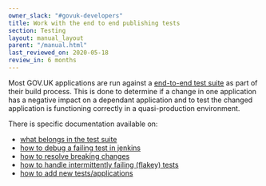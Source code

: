 ```yaml
---
owner_slack: "#govuk-developers"
title: Work with the end to end publishing tests
section: Testing
layout: manual_layout
parent: "/manual.html"
last_reviewed_on: 2020-05-18
review_in: 6 months
---
```


Most GOV.UK applications are run against a [end-to-end test suite](https://github.com/alphagov/publishing-e2e-tests) as part of their build process. This is done to determine if a change in one application has a negative impact on a dependant application and to test the changed application is functioning correctly in a quasi-production environment.

There is specific documentation available on:

 - [what belongs in the test suite](https://github.com/alphagov/publishing-e2e-tests/blob/master/docs/what-belongs-in-these-tests.md)
 - [how to debug a failing test in jenkins](https://github.com/alphagov/publishing-e2e-tests/blob/master/docs/debugging-failures.md)
 - [how to resolve breaking changes](https://github.com/alphagov/publishing-e2e-tests/blob/master/docs/breaking-app-change.md)
 - [how to handle intermittently failing (flakey) tests](https://github.com/alphagov/publishing-e2e-tests/blob/master/CONTRIBUTING.md#dealing-with-flaky-tests)
 - [how to add new tests/applications](https://github.com/alphagov/publishing-e2e-tests/blob/master/CONTRIBUTING.md)
